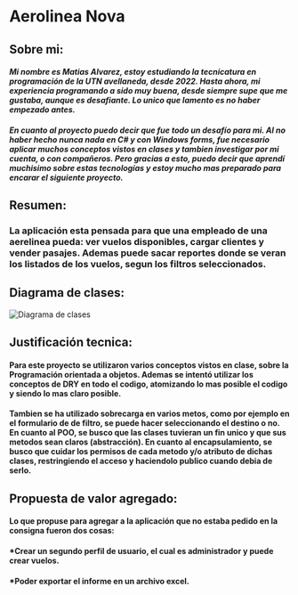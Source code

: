 # **Aerolinea Nova** #

## **Sobre mi:** ##
#### *Mi nombre es Matias Alvarez, estoy estudiando la tecnicatura en programación de la UTN avellaneda, desde 2022. Hasta ahora, mi experiencia programando a sido muy buena, desde siempre supe que me gustaba, aunque es desafiante. Lo unico que lamento es no haber empezado antes.*

#### *En cuanto al proyecto puedo decir que fue todo un desafío para mi. Al no haber hecho nunca nada en C# y con Windows forms, fue necesario aplicar muchos conceptos vistos en clases y tambien investigar por mi cuenta, o con compañeros. Pero gracias a esto, puedo decir que aprendí muchisimo sobre estas tecnologías y estoy mucho mas preparado para encarar el siguiente proyecto.*


## **Resumen:** 
### La aplicación esta pensada para que una empleado de una aerelinea pueda: ver vuelos disponibles, cargar clientes y vender pasajes. Ademas puede sacar reportes donde se veran los listados de los vuelos, segun los filtros seleccionados.

## **Diagrama de clases:**
<image src= "\Parcial Progra II\Parcial Matias Alvarez\Imagenes\Captura de pantalla 2022-10-03 154058.png" alt = "Diagrama de clases">

## **Justificación tecnica:**
#### Para este proyecto se utilizaron varios conceptos vistos en clase, sobre la Programación orientada a objetos. Ademas se intentó utilizar los conceptos de DRY en todo el codigo, atomizando lo mas posible el codigo y siendo lo mas claro posible.
#### Tambien se ha utilizado sobrecarga en varios metos, como por ejemplo en el formulario de de filtro, se puede hacer seleccionando el destino o no. En cuanto al POO, se busco que las clases tuvieran un fin unico y que sus metodos sean claros (abstracción). En cuanto al encapsulamiento, se busco que cuidar los permisos de cada metodo y/o atributo de dichas clases, restringiendo el acceso y haciendolo publico cuando debia de serlo.

## **Propuesta de valor agregado:**
#### Lo que propuse para agregar a la aplicación que no estaba pedido en la consigna fueron dos cosas:

#### *Crear un segundo perfil de usuario, el cual es administrador y puede crear vuelos.
#### *Poder exportar el informe en un archivo excel. 





